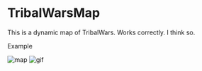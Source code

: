 # TribalWarsMap

This is a dynamic map of TribalWars.
Works correctly.
I think so.

Example 

![map](https://github.com/JakubRybakowski/TribalWarsMap/raw/master/example/map.png)
![gif](https://github.com/JakubRybakowski/TribalWarsMap/raw/master/example/out.gif)
